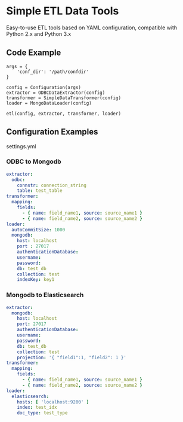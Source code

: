 # Simple ETL Data Tools

Easy-to-use ETL tools based on YAML configuration, compatible with Python 2.x and Python 3.x

## Code Example

```
args = {
    'conf_dir': '/path/confdir'
}

config = Configuration(args)
extractor = ODBCDataExtractor(config)
transformer = SimpleDataTransformer(config)
loader = MongoDataLoader(config)

etl(config, extractor, transformer, loader)
```

## Configuration Examples

settings.yml

### ODBC to Mongodb

```yaml
extractor:
  odbc:
    connstr: connection_string
    table: test_table
transformer:
  mapping:
    fields:
      - { name: field_name1, source: source_name1 }
      - { name: field_name2, source: source_name2 }
loader:
  autoCommitSize: 1000
  mongodb:
    host: localhost
    port : 27017
    authenticationDatabase: 
    username: 
    password: 
    db: test_db
    collection: test
    indexKey: key1
```

### Mongodb to Elasticsearch

```yaml
extractor:
  mongodb:
    host: localhost
    port: 27017
    authenticationDatabase:
    username:
    password:
    db: test_db
    collection: test
    projection: '{ "field1":1, "field2": 1 }'
transformer:
  mapping:
    fields:
      - { name: field_name1, source: source_name1 }
      - { name: field_name2, source: source_name2 }
loader:
  elasticsearch:
    hosts: [ 'localhost:9200' ]
    index: test_idx
    doc_type: test_type
```